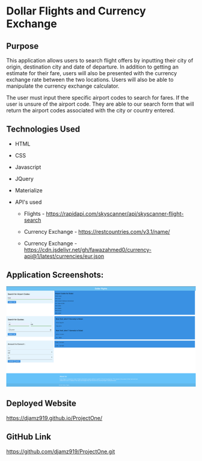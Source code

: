 # Dollar Flights and Currency Exchange

## Purpose
This application allows users to search flight offers by inputting their city of origin, destination city and date of departure. In addition to getting an estimate for their fare, users will also be presented with the currency exchange rate between the two locations. Users will also be able to manipulate the currency exchange calculator.

The user must input there specific airport codes to search for fares. If the user is unsure of the airport code. They are able to our search form that will return the airport codes associated with the city or country entered.



## Technologies Used
* HTML

* CSS

* Javascript

* JQuery

* Materialize

* API's used
    
    - Flights - https://rapidapi.com/skyscanner/api/skyscanner-flight-search

    - Currency Exchange - https://restcountries.com/v3.1/name/

    - Currency Exchange - https://cdn.jsdelivr.net/gh/fawazahmed0/currency-api@1/latest/currencies/eur.json

## Application Screenshots:

![projectone](assets/images/DollarFlightsWebpage.png)

## Deployed Website
https://djamz919.github.io/ProjectOne/

## GitHub Link
https://github.com/djamz919/ProjectOne.git




    

